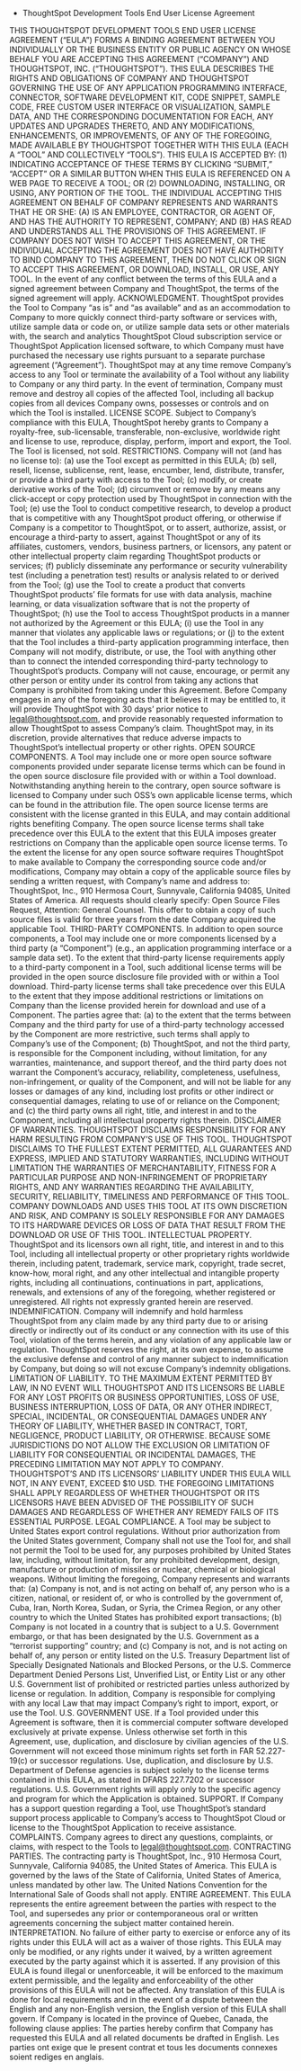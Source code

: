 - ThoughtSpot Development Tools End User License Agreement

THIS THOUGHTSPOT DEVELOPMENT TOOLS END USER LICENSE AGREEMENT (“EULA”) FORMS A BINDING AGREEMENT BETWEEN YOU INDIVIDUALLY OR THE BUSINESS ENTITY OR PUBLIC AGENCY ON WHOSE BEHALF YOU ARE ACCEPTING THIS AGREEMENT (“COMPANY”) AND THOUGHTSPOT, INC. (“THOUGHTSPOT”). THIS EULA DESCRIBES THE RIGHTS AND OBLIGATIONS OF COMPANY AND THOUGHTSPOT GOVERNING THE USE OF ANY APPLICATION PROGRAMMING INTERFACE, CONNECTOR, SOFTWARE DEVELOPMENT KIT, CODE SNIPPET, SAMPLE CODE, FREE CUSTOM USER INTERFACE OR VISUALIZATION, SAMPLE DATA, AND THE CORRESPONDING DOCUMENTATION FOR EACH, ANY UPDATES AND UPGRADES THERETO, AND ANY MODIFICATIONS, ENHANCEMENTS, OR IMPROVEMENTS, OF ANY OF THE FOREGOING, MADE AVAILABLE BY THOUGHTSPOT TOGETHER WITH THIS EULA (EACH A “TOOL” AND COLLECTIVELY “TOOLS”).
THIS EULA IS ACCEPTED BY: (1) INDICATING ACCEPTANCE OF THESE TERMS BY CLICKING “SUBMIT,” “ACCEPT” OR A SIMILAR BUTTON WHEN THIS EULA IS REFERENCED ON A WEB PAGE TO RECEIVE A TOOL; OR (2) DOWNLOADING, INSTALLING, OR USING, ANY PORTION OF THE TOOL. THE INDIVIDUAL ACCEPTING THIS AGREEMENT ON BEHALF OF COMPANY REPRESENTS AND WARRANTS THAT HE OR SHE: (A) IS AN EMPLOYEE, CONTRACTOR, OR AGENT OF, AND HAS THE AUTHORITY TO REPRESENT, COMPANY; AND (B) HAS READ AND UNDERSTANDS ALL THE PROVISIONS OF THIS AGREEMENT. IF COMPANY DOES NOT WISH TO ACCEPT THIS AGREEMENT, OR THE INDIVIDUAL ACCEPTING THE AGREEMENT DOES NOT HAVE AUTHORITY TO BIND COMPANY TO THIS AGREEMENT, THEN DO NOT CLICK OR SIGN TO ACCEPT THIS AGREEMENT, OR DOWNLOAD, INSTALL, OR USE, ANY TOOL.
In the event of any conflict between the terms of this EULA and a signed agreement between Company and ThoughtSpot, the terms of the signed agreement will apply.
ACKNOWLEDGMENT. ThoughtSpot provides the Tool to Company “as is” and “as available” and as an accommodation to Company to more quickly connect third-party software or services with, utilize sample data or code on, or utilize sample data sets or other materials with, the search and analytics ThoughtSpot Cloud subscription service or ThoughtSpot Application licensed software, to which Company must have purchased the necessary use rights pursuant to a separate purchase agreement (“Agreement”). ThoughtSpot may at any time remove Company’s access to any Tool or terminate the availability of a Tool without any liability to Company or any third party. In the event of termination, Company must remove and destroy all copies of the affected Tool, including all backup copies from all devices Company owns, possesses or controls and on which the Tool is installed.
LICENSE SCOPE. Subject to Company’s compliance with this EULA, ThoughtSpot hereby grants to Company a royalty-free, sub-licensable, transferable, non-exclusive, worldwide right and license to use, reproduce, display, perform, import and export, the Tool. The Tool is licensed, not sold.
RESTRICTIONS. Company will not (and has no license to): (a) use the Tool except as permitted in this EULA; (b) sell, resell, license, sublicense, rent, lease, encumber, lend, distribute, transfer, or provide a third party with access to the Tool; (c) modify, or create derivative works of the Tool; (d) circumvent or remove by any means any click-accept or copy protection used by ThoughtSpot in connection with the Tool; (e) use the Tool to conduct competitive research, to develop a product that is competitive with any ThoughtSpot product offering, or otherwise if Company is a competitor to ThoughtSpot, or to assert, authorize, assist, or encourage a third-party to assert, against ThoughtSpot or any of its affiliates, customers, vendors, business partners, or licensors, any patent or other intellectual property claim regarding ThoughtSpot products or services; (f) publicly disseminate any performance or security vulnerability test (including a penetration test) results or analysis related to or derived from the Tool; (g) use the Tool to create a product that converts ThoughtSpot products’ file formats for use with data analysis, machine learning, or data visualization software that is not the property of ThoughtSpot; (h) use the Tool to access ThoughtSpot products in a manner not authorized by the Agreement or this EULA; (i) use the Tool in any manner that violates any applicable laws or regulations; or (j) to the extent that the Tool includes a third-party application programming interface, then Company will not modify, distribute, or use, the Tool with anything other than to connect the intended corresponding third-party technology to ThoughtSpot’s products. Company will not cause, encourage, or permit any other person or entity under its control from taking any actions that Company is prohibited from taking under this Agreement. Before Company engages in any of the foregoing acts that it believes it may be entitled to, it will provide ThoughtSpot with 30 days’ prior notice to legal@thoughtspot.com, and provide reasonably requested information to allow ThoughtSpot to assess Company’s claim. ThoughtSpot may, in its discretion, provide alternatives that reduce adverse impacts to ThoughtSpot’s intellectual property or other rights.
OPEN SOURCE COMPONENTS. A Tool may include one or more open source software components provided under separate license terms which can be found in the open source disclosure file provided with or within a Tool download. Notwithstanding anything herein to the contrary, open source software is licensed to Company under such OSS’s own applicable license terms, which can be found in the attribution file. The open source license terms are consistent with the license granted in this EULA, and may contain additional rights benefiting Company. The open source license terms shall take precedence over this EULA to the extent that this EULA imposes greater restrictions on Company than the applicable open source license terms. To the extent the license for any open source software requires ThoughtSpot to make available to Company the corresponding source code and/or modifications, Company may obtain a copy of the applicable source files by sending a written request, with Company’s name and address to: ThoughtSpot, Inc., 910 Hermosa Court, Sunnyvale, California 94085, United States of America. All requests should clearly specify: Open Source Files Request, Attention: General Counsel. This offer to obtain a copy of such source files is valid for three years from the date Company acquired the applicable Tool.
THIRD-PARTY COMPONENTS. In addition to open source components, a Tool may include one or more components licensed by a third party (a “Component”) (e.g., an application programming interface or a sample data set). To the extent that third-party license requirements apply to a third-party component in a Tool, such additional license terms will be provided in the open source disclosure file provided with or within a Tool download. Third-party license terms shall take precedence over this EULA to the extent that they impose additional restrictions or limitations on Company than the license provided herein for download and use of a Component. The parties agree that: (a) to the extent that the terms between Company and the third party for use of a third-party technology accessed by the Component are more restrictive, such terms shall apply to Company’s use of the Component; (b) ThoughtSpot, and not the third party, is responsible for the Component including, without limitation, for any warranties, maintenance, and support thereof, and the third party does not warrant the Component’s accuracy, reliability, completeness, usefulness, non-infringement, or quality of the Component, and will not be liable for any losses or damages of any kind, including lost profits or other indirect or consequential damages, relating to use of or reliance on the Component; and (c) the third party owns all right, title, and interest in and to the Component, including all intellectual property rights therein.
DISCLAIMER OF WARRANTIES. THOUGHTSPOT DISCLAIMS RESPONSIBILITY FOR ANY HARM RESULTING FROM COMPANY’S USE OF THIS TOOL. THOUGHTSPOT DISCLAIMS TO THE FULLEST EXTENT PERMITTED, ALL GUARANTEES AND EXPRESS, IMPLIED AND STATUTORY WARRANTIES, INCLUDING WITHOUT LIMITATION THE WARRANTIES OF MERCHANTABILITY, FITNESS FOR A PARTICULAR PURPOSE AND NON-INFRINGEMENT OF PROPRIETARY RIGHTS, AND ANY WARRANTIES REGARDING THE AVAILABILITY, SECURITY, RELIABILITY, TIMELINESS AND PERFORMANCE OF THIS TOOL. COMPANY DOWNLOADS AND USES THIS TOOL AT ITS OWN DISCRETION AND RISK, AND COMPANY IS SOLELY RESPONSIBLE FOR ANY DAMAGES TO ITS HARDWARE DEVICES OR LOSS OF DATA THAT RESULT FROM THE DOWNLOAD OR USE OF THIS TOOL.
INTELLECTUAL PROPERTY. ThoughtSpot and its licensors own all right, title, and interest in and to this Tool, including all intellectual property or other proprietary rights worldwide therein, including patent, trademark, service mark, copyright, trade secret, know-how, moral right, and any other intellectual and intangible property rights, including all continuations, continuations in part, applications, renewals, and extensions of any of the foregoing, whether registered or unregistered. All rights not expressly granted herein are reserved.
INDEMNIFICATION. Company will indemnify and hold harmless ThoughtSpot from any claim made by any third party due to or arising directly or indirectly out of its conduct or any connection with its use of this Tool, violation of the terms herein, and any violation of any applicable law or regulation. ThoughtSpot reserves the right, at its own expense, to assume the exclusive defense and control of any manner subject to indemnification by Company, but doing so will not excuse Company’s indemnity obligations.
LIMITATION OF LIABILITY. TO THE MAXIMUM EXTENT PERMITTED BY LAW, IN NO EVENT WILL THOUGHTSPOT AND ITS LICENSORS BE LIABLE FOR ANY LOST PROFITS OR BUSINESS OPPORTUNITIES, LOSS OF USE, BUSINESS INTERRUPTION, LOSS OF DATA, OR ANY OTHER INDIRECT, SPECIAL, INCIDENTAL, OR CONSEQUENTIAL DAMAGES UNDER ANY THEORY OF LIABILITY, WHETHER BASED IN CONTRACT, TORT, NEGLIGENCE, PRODUCT LIABILITY, OR OTHERWISE. BECAUSE SOME JURISDICTIONS DO NOT ALLOW THE EXCLUSION OR LIMITATION OF LIABILITY FOR CONSEQUENTIAL OR INCIDENTAL DAMAGES, THE PRECEDING LIMITATION MAY NOT APPLY TO COMPANY. THOUGHTSPOT’S AND ITS LICENSORS’ LIABILITY UNDER THIS EULA WILL NOT, IN ANY EVENT, EXCEED $10 USD. THE FOREGOING LIMITATIONS SHALL APPLY REGARDLESS OF WHETHER THOUGHTSPOT OR ITS LICENSORS HAVE BEEN ADVISED OF THE POSSIBILITY OF SUCH DAMAGES AND REGARDLESS OF WHETHER ANY REMEDY FAILS OF ITS ESSENTIAL PURPOSE.
LEGAL COMPLIANCE. A Tool may be subject to United States export control regulations. Without prior authorization from the United States government, Company shall not use the Tool for, and shall not permit the Tool to be used for, any purposes prohibited by United States law, including, without limitation, for any prohibited development, design, manufacture or production of missiles or nuclear, chemical or biological weapons. Without limiting the foregoing, Company represents and warrants that: (a) Company is not, and is not acting on behalf of, any person who is a citizen, national, or resident of, or who is controlled by the government of, Cuba, Iran, North Korea, Sudan, or Syria, the Crimea Region, or any other country to which the United States has prohibited export transactions; (b) Company is not located in a country that is subject to a U.S. Government embargo, or that has been designated by the U.S. Government as a “terrorist supporting” country; and (c) Company is not, and is not acting on behalf of, any person or entity listed on the U.S. Treasury Department list of Specially Designated Nationals and Blocked Persons, or the U.S. Commerce Department Denied Persons List, Unverified List, or Entity List or any other U.S. Government list of prohibited or restricted parties unless authorized by license or regulation. In addition, Company is responsible for complying with any local Law that may impact Company’s right to import, export, or use the Tool.
U.S. GOVERNMENT USE. If a Tool provided under this Agreement is software, then it is commercial computer software developed exclusively at private expense. Unless otherwise set forth in this Agreement, use, duplication, and disclosure by civilian agencies of the U.S. Government will not exceed those minimum rights set forth in FAR 52.227-19(c) or successor regulations. Use, duplication, and disclosure by U.S. Department of Defense agencies is subject solely to the license terms contained in this EULA, as stated in DFARS 227.7202 or successor regulations. U.S. Government rights will apply only to the specific agency and program for which the Application is obtained.
SUPPORT. If Company has a support question regarding a Tool, use ThoughtSpot’s standard support process applicable to Company’s access to ThoughtSpot Cloud or license to the ThoughtSpot Application to receive assistance.
COMPLAINTS. Company agrees to direct any questions, complaints, or claims, with respect to the Tools to legal@thoughtspot.com.
CONTRACTING PARTIES. The contracting party is ThoughtSpot, Inc., 910 Hermosa Court, Sunnyvale, California 94085, the United States of America. This EULA is governed by the laws of the State of California, United States of America, unless mandated by other law. The United Nations Convention for the International Sale of Goods shall not apply.
ENTIRE AGREEMENT. This EULA represents the entire agreement between the parties with respect to the Tool, and supersedes any prior or contemporaneous oral or written agreements concerning the subject matter contained herein.
INTERPRETATION. No failure of either party to exercise or enforce any of its rights under this EULA will act as a waiver of those rights. This EULA may only be modified, or any rights under it waived, by a written agreement executed by the party against which it is asserted. If any provision of this EULA is found illegal or unenforceable, it will be enforced to the maximum extent permissible, and the legality and enforceability of the other provisions of this EULA will not be affected. Any translation of this EULA is done for local requirements and in the event of a dispute between the English and any non-English version, the English version of this EULA shall govern. If Company is located in the province of Quebec, Canada, the following clause applies: The parties hereby confirm that Company has requested this EULA and all related documents be drafted in English. Les parties ont exige que le present contrat et tous les documents connexes soient rediges en anglais.